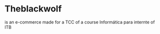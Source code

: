 Theblackwolf
============
is an e-commerce made for a TCC of a course Informática para internte of ITB
